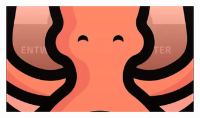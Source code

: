 <img src="https://raw.githubusercontent.com/Istiaq-Fuad/Istiaq-Fuad/main/giphy.webp" width="100%" height="50%">
